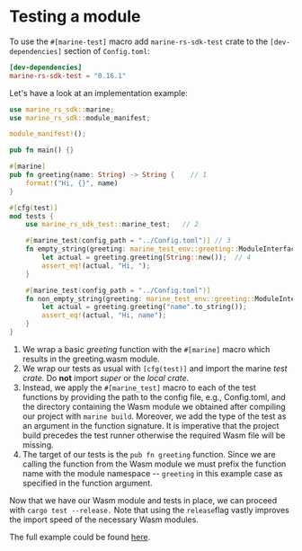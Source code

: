 # Testing a module

To use the `#[marine-test]` macro add `marine-rs-sdk-test` crate to the `[dev-dependencies]` section of `Config.toml`:

```toml
[dev-dependencies]
marine-rs-sdk-test = "0.16.1"
```

Let's have a look at an implementation example:

```rust
use marine_rs_sdk::marine;
use marine_rs_sdk::module_manifest;

module_manifest!();

pub fn main() {}

#[marine]
pub fn greeting(name: String) -> String {    // 1  
    format!("Hi, {}", name)
}

#[cfg(test)]
mod tests {
    use marine_rs_sdk_test::marine_test;   // 2

    #[marine_test(config_path = "../Config.toml")] // 3
    fn empty_string(greeting: marine_test_env::greeting::ModuleInterface) {
        let actual = greeting.greeting(String::new());  // 4 
        assert_eq!(actual, "Hi, ");
    }

    #[marine_test(config_path = "../Config.toml")]
    fn non_empty_string(greeting: marine_test_env::greeting::ModuleInterface) {
        let actual = greeting.greeting("name".to_string());
        assert_eq!(actual, "Hi, name");
    }
}
```

1. We wrap a basic _greeting_ function with the `#[marine]` macro which results in the greeting.wasm module.
2. We wrap our tests as usual with `[cfg(test)]` and import the marine _test crate._ Do **not** import _super_ or the _local crate_.
3. Instead, we apply the `#[marine_test]` macro to each of the test functions by providing the path to the config file, e.g., Config.toml, and the directory containing the Wasm module we obtained after compiling our project with `marine build`. Moreover, we add the type of the test as an argument in the function signature. It is imperative that the project build precedes the test runner otherwise the required Wasm file will be missing.
4. The target of our tests is the `pub fn greeting` function. Since we are calling the function from the Wasm module we must prefix the function name with the module namespace -- `greeting` in this example case as specified in the function argument.

Now that we have our Wasm module and tests in place, we can proceed with `cargo test --release.` Note that using the `release`flag vastly improves the import speed of the necessary Wasm modules.

The full example could be found [here](https://github.com/fluencelabs/marine/tree/master/examples/greeting).
